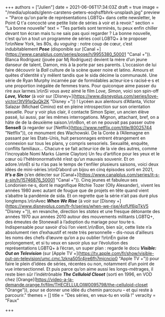 +++
authors = ["Julien"]
date = 2021-06-06T17:34:03Z
draft = true
image = "/media/uploads/glenn-carstens-peters-eoqhsffbhrk-unsplash.jpg"
preview = "Parce qu'on parle de représentations LGBTQ+ dans cette newsletter, le Point Q t'a concocté une petite liste de séries à voir et à revoir."
section = "La bonne nouvelle"
text = "Tes partiels sont terminés, tu peux enfin chiller devant ton écran mais tu ne sais pas quoi regarder ? La bonne nouvelle, c’est qu’on a tout un programme de séries cool LGBTQ+ à te proposer !\n\nNew York, les 80s, du _voguing_ : notre coup de cœur, c’est indubitablement **_Pose_** (disponible sur [Canal +](https://www.canalplus.com/series/pose/h/9955380_50001 \"Canal +\")). Blanca Rodriguez (jouée par Mj Rodriguez) devient la mère d’un jeune danseur de talent, Damon, mis à la porte par ses parents. L’occasion de lui faire découvrir la _Ball_ culture de la scène queer noire et latino. Amours et quêtes d’identité s’y mêlent tandis que le sida décime la communauté. Une série de Ryan Murphy incarnée par de formidables acteur·ice·s racisé·e·s et une proportion inégalée de femmes trans. Pour quiconque aime passer du rire aux larmes.\n\nSi vous avez aimé le film _Love, Simon_, voici son spin-off **_Love, Victor_** (à voir sur [Disney+](https://www.disneyplus.com/series/love-victor/3tV91pQuQk2K \"Disney +\")) ! Lycéen aux alentours d’Atlanta, Victor Salazar (Michael Cimino) est en pleine introspection sur son orientation sexuelle. Pour y voir plus clair, il contacte Simon Spier, un ancien élève passé, lui aussi, par les mêmes interrogations. Mignon, attachant, bref, on a hâte de de la deuxième saison.\n\nBon, et on ne pouvait pas passer outre **Sense8** (à regarder sur [Netflix](https://www.netflix.com/title/80025744 \"Netflix\")), ce monument des Wachowski. De la Corée à l’Allemagne en passant par les Etats-Unis, huit personnages entrent étrangement en connexion sur tous les plans, y compris sensoriels. Sexualité, enquête, conflits familiaux… Chacun·e se fait acteur·ice de la vie des autres, comme l’incroyable Nomi Marks (Jamie Clayton) Un feu d’artifice pour les yeux et le cœur où l’hétéronormativité n’est qu’un mauvais souvenir. Et on adore.\n\nEt si tu n’as pas le temps de t’enfiler plusieurs saisons, voici deux idées de mini-séries.\n\nD’abord un bijou en cinq épisodes sorti en 2021, **_It’s a Sin_** (s’en délecter sur [Canal+](https://www.canalplus.com/series/it-s-a-sin/h/15746876_50001 \"Canal +\")). Cinq jeunes et fabuleux·ses Londonien·ne·s, dont le magnifique Ritchie Tozer (Olly Alexander), vivent les années 1980 avec autant de fougue que de projets en tête quand vient s’abattre la pandémie de sida. Et on regrette que la série n’ait pas duré plus longtemps.\n\nAvec **_When We Rise_** (à voir sur [Disney +](https://www.disneyplus.com/fr-fr/series/when-we-rise/4ofUf6ipTkV5 \"Disney +\")), en revanche, direction les _states_ et une fresque détonante des années 1970 aux années 2010 autour des mouvements militants LGBTQ+, des émeutes de Stonewall à l’adoption du mariage pour tou·te·s. Indispensable pour savoir d’où l’on vient.\n\nBon, bien sûr, cette liste n’a absolument rien d’exhaustif et reste très personnelle – dis-nous d’ailleurs les noms des chefs d’œuvre qu’on a pu oublier !\n\nEn guise de prolongement, et si tu veux en savoir plus sur l’évolution des représentations LGBTQ+ à l’écran, un super plan : regarde le docu **_Visible: Out on Television_** (sur [Apple TV +](https://tv.apple.com/fr/show/visible-out-on-television/umc.cmc.1zkna505r4jre6fh7mjcncio0 \"Apple TV +\")) pour faire le plein d’idées de séries, récentes ou non, notamment d’un point de vue intersectionnel. Et puis parce qu’on aime aussi les longs-métrages, il reste bien sûr l’indétrônable **_The Celluloid Closet_** (sorti en 1996, en VOD chez [Orange](https://video-a-la-demande.orange.fr/film/THECELLULOIW0095798/the-celluloid-closet \"Orange\")), pour se donner une idée du chemin parcouru – et qui reste à parcourir."
themes = []
title = "Des séries, en veux-tu en voilà !"
veracity = "Faux"

+++
